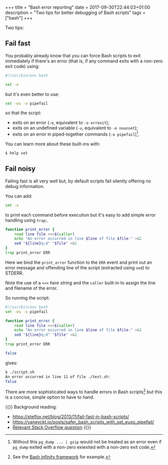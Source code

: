 +++
title = "Bash error reporting"
date = 2017-09-30T22:44:03+01:00
description = "Two tips for better debugging of Bash scripts"
tags = ["bash"]
+++

Two tips:

## Fail fast

You probably already know that you can force Bash scripts to exit immediately if
there's an error (that is, if any command exits with a non-zero exit code) using:

```bash
#!/usr/bin/env bash

set -e
```

but it's even better to use:

```bash
set -eu -o pipefail
```

so that the script:

- exits on an error (`-e`, equivalent to `-o errexit`);
- exits on an undefined variable (`-u`, equivalent to `-o nounset`);
- exits on an error in piped-together commands (`-o pipefail`)[^pgdump].

You can learn more about these built-ins with:

```bash
$ help set
```

## Fail noisy

Failing fast is all very well but, by default scripts fail silently offering
no debug information.

You can add:

```bash
set -x
```

to print each command before execution but it's easy to add simple error
handling using `trap`:.

```bash
function print_error {
    read line file <<<$(caller)
    echo "An error occurred in line $line of file $file:" >&2
    sed "${line}q;d" "$file" >&2
}
trap print_error ERR
```

Here we bind the `print_error` function to the `ERR` event and print out an
error message and offending line of the script (extracted using `sed`) to
STDERR.

Note the use of a `<<<` _here string_ and the `caller` built-in to
assign the line and filename of the error.

So running the script:

```bash
#!/usr/bin/env bash
set -eu -o pipefail

function print_error {
    read line file <<<$(caller)
    echo "An error occurred in line $line of file $file:" >&2
    sed "${line}q;d" "$file" >&2
}
trap print_error ERR

false
```

gives:

```bash
$ ./script.sh
An error occurred in line 11 of file ./test.sh:
false
```

There are more sophisticated ways to handle errors in Bash scripts[^othertools] but
this is a concise, simple option to have to hand.


[^pgdump]: Without this `pg_dump ... | gzip` would not be treated as an error even if `pg_dump` exited with a non-zero exiexited with a non-zero exit code.
[^othertools]: See the [Bash infinity framework](https://invent.life/project/bash-infinity-framework) for example.

{{<comment>}}
Background reading:
- https://stelfox.net/blog/2013/11/fail-fast-in-bash-scripts/
- https://vaneyckt.io/posts/safer_bash_scripts_with_set_euxo_pipefail/
- [Relevant Stack Overflow question](https://stackoverflow.com/questions/64786/error-handling-in-bash)
{{</comment>}}




